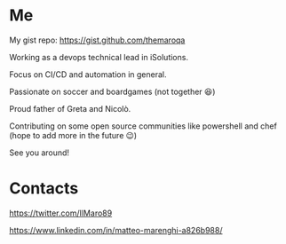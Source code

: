 # Me

My gist repo: https://gist.github.com/themaroqa

Working as a devops technical lead in iSolutions.

Focus on CI/CD and automation in general.

Passionate on soccer and boardgames (not together 😆)

Proud father of Greta and Nicolò.

Contributing on some open source communities like powershell and chef (hope to add more in the future 😉)

See you around!


# Contacts
https://twitter.com/IlMaro89

https://www.linkedin.com/in/matteo-marenghi-a826b988/
